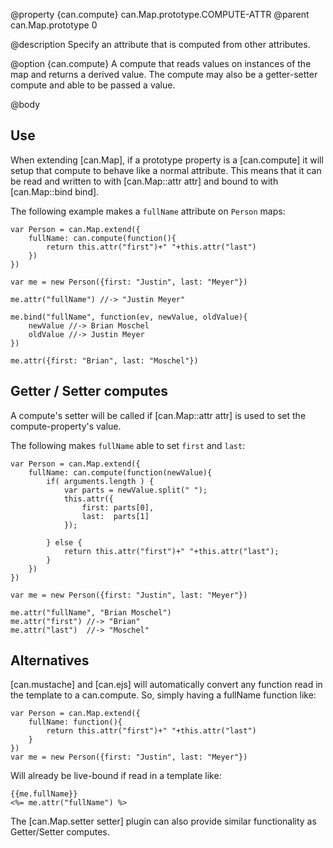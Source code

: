 @property {can.compute} can.Map.prototype.COMPUTE-ATTR
@parent can.Map.prototype 0

@description Specify an attribute that is computed from other attributes.

@option {can.compute} A compute that reads values on instances of the
map and returns a derived value.  The compute may also be a getter-setter
compute and able to be passed a value.

@body

## Use

When extending [can.Map], if a prototype property is a [can.compute]
it will setup that compute to behave like a normal attribute. This means
that it can be read and written to with [can.Map::attr attr] and bound to
with [can.Map::bind bind].

The following example makes a `fullName` attribute on `Person` maps:

    var Person = can.Map.extend({
        fullName: can.compute(function(){
            return this.attr("first")+" "+this.attr("last")
        })
    })

    var me = new Person({first: "Justin", last: "Meyer"})

    me.attr("fullName") //-> "Justin Meyer"

    me.bind("fullName", function(ev, newValue, oldValue){
        newValue //-> Brian Moschel
        oldValue //-> Justin Meyer
    })

    me.attr({first: "Brian", last: "Moschel"})

## Getter / Setter computes

A compute's setter will be called if [can.Map::attr attr] is
used to set the compute-property's value.

The following makes `fullName` able to set `first` and `last`:

    var Person = can.Map.extend({
        fullName: can.compute(function(newValue){
            if( arguments.length ) {
                var parts = newValue.split(" ");
                this.attr({
                    first: parts[0],
                    last:  parts[1]
                });

            } else {
                return this.attr("first")+" "+this.attr("last");
            }
        })
    })

    var me = new Person({first: "Justin", last: "Meyer"})

    me.attr("fullName", "Brian Moschel")
    me.attr("first") //-> "Brian"
    me.attr("last")  //-> "Moschel"


## Alternatives

[can.mustache] and [can.ejs] will automatically convert any function
read in the template to a can.compute. So, simply having a fullName
function like:

    var Person = can.Map.extend({
        fullName: function(){
            return this.attr("first")+" "+this.attr("last")
        }
    })
    var me = new Person({first: "Justin", last: "Meyer"})

Will already be live-bound if read in a template like:

    {{me.fullName}}
    <%= me.attr("fullName") %>

The [can.Map.setter setter] plugin can also provide similar functionality as
Getter/Setter computes.